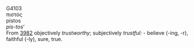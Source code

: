 <body>
  <p>G4103<br>  πιστός  <br> pistos  <br><i>pis-tos‘ </i><br>From <a href="g3982.htm">3982</a>  objectively <i>trustworthy</i>; subjectively <i>trustful:</i> - believe (-ing, -r), faithful (-ly), sure, true.<br></p>
 </body>